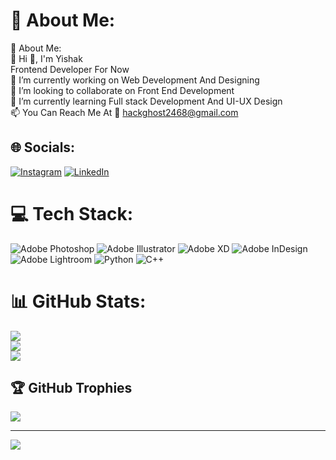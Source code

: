 # 💫 About Me:
💫 About Me:<br>🤖 Hi 👋, I'm Yishak <br>Frontend Developer For Now<br>🔭 I’m currently working on Web Development And Designing<br>👯 I’m looking to collaborate on Front End Development<br>🌱 I’m currently learning Full stack Development And UI-UX Design<br>📫 You Can Reach Me At 📧 hackghost2468@gmail.com


## 🌐 Socials:
[![Instagram](https://img.shields.io/badge/Instagram-%23E4405F.svg?logo=Instagram&logoColor=white)](https://instagram.com/isc_tg) [![LinkedIn](https://img.shields.io/badge/LinkedIn-%230077B5.svg?logo=linkedin&logoColor=white)](https://linkedin.com/in/isaac4k) 

# 💻 Tech Stack:
![Adobe Photoshop](https://img.shields.io/badge/adobephotoshop-%2331A8FF.svg?style=plastic&logo=adobephotoshop&logoColor=white) ![Adobe Illustrator](https://img.shields.io/badge/adobeillustrator-%23FF9A00.svg?style=plastic&logo=adobeillustrator&logoColor=white) ![Adobe XD](https://img.shields.io/badge/Adobe%20XD-470137?style=plastic&logo=Adobe%20XD&logoColor=#FF61F6) ![Adobe InDesign](https://img.shields.io/badge/Adobe%20InDesign-49021F?style=plastic&logo=adobeindesign&logoColor=white) ![Adobe Lightroom](https://img.shields.io/badge/Adobe%20Lightroom-31A8FF.svg?style=plastic&logo=Adobe%20Lightroom&logoColor=white) ![Python](https://img.shields.io/badge/python-3670A0?style=plastic&logo=python&logoColor=ffdd54) ![C++](https://img.shields.io/badge/c++-%2300599C.svg?style=plastic&logo=c%2B%2B&logoColor=white)
# 📊 GitHub Stats:
![](https://github-readme-stats.vercel.app/api?username=isaac4k&theme=dark&hide_border=false&include_all_commits=false&count_private=false)<br/>
![](https://github-readme-streak-stats.herokuapp.com/?user=isaac4k&theme=dark&hide_border=false)<br/>
![](https://github-readme-stats.vercel.app/api/top-langs/?username=isaac4k&theme=dark&hide_border=false&include_all_commits=false&count_private=false&layout=compact)

## 🏆 GitHub Trophies
![](https://github-profile-trophy.vercel.app/?username=isaac4k&theme=radical&no-frame=false&no-bg=true&margin-w=4)

---
[![](https://visitcount.itsvg.in/api?id=isaac4k&icon=0&color=1)](https://visitcount.itsvg.in)
